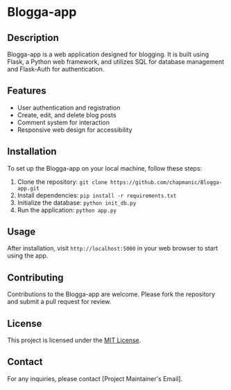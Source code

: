 # Blogga-app

## Description
Blogga-app is a web application designed for blogging. It is built using Flask, a Python web framework, and utilizes SQL for database management and Flask-Auth for authentication.

## Features
- User authentication and registration
- Create, edit, and delete blog posts
- Comment system for interaction
- Responsive web design for accessibility

## Installation
To set up the Blogga-app on your local machine, follow these steps:
1. Clone the repository: `git clone https://github.com/chapmanic/Blogga-app.git`
2. Install dependencies: `pip install -r requirements.txt`
3. Initialize the database: `python init_db.py`
4. Run the application: `python app.py`

## Usage
After installation, visit `http://localhost:5000` in your web browser to start using the app.

## Contributing
Contributions to the Blogga-app are welcome. Please fork the repository and submit a pull request for review.

## License
This project is licensed under the [MIT License](LICENSE).

## Contact
For any inquiries, please contact [Project Maintainer's Email].


